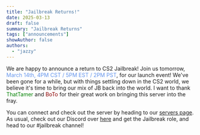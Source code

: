 ```yaml
---
title: "Jailbreak Returns!"
date: 2025-03-13
draft: false
summary: "Jailbreak Returns"
tags: ["announcements"]
showAuthor: false
authors:
  - "jazzy"
---
```


We are happy to announce a return to CS2 Jailbreak! Join us tomorrow, <span style="color:#6495ED">March 14th, 4PM CST / 5PM EST / 2PM PST</span>, for our launch event! We've been gone for a while, but with things settling down in the CS2 world, we believe it's time to bring our mix of JB back into the world. I want to thank <span style="color:green">ThatTamer</span> and <span style="color:darkred">BoTo</span> for their great work on bringing this server into the fray.

You can connect and check out the server by heading to our [servers page](https://landing.steam-gamers.net/servers/). As usual, check out our Discord over [here](https://discord.gg/steamgamers) and get the Jailbreak role, and head to our #jailbreak channel!
